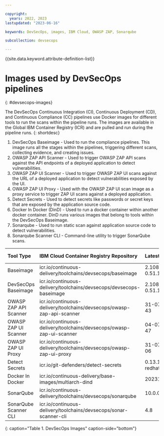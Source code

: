 ```yaml
---

copyright:
  years: 2022, 2023
lastupdated: "2023-06-16"

keywords: DevSecOps, images, IBM Cloud, OWASP ZAP, Sonarqube

subcollection: devsecops

---
```


{{site.data.keyword.attribute-definition-list}}

# Images used by DevSecOps pipelines
{: #devsecops-images}

The DevSecOps Continuous Integration (CI), Continuous Deployment (CD), and Continuous Compliance (CC) pipelines use Docker images for different tools to run the scans within the pipeline runs. The images are available in the Global IBM Container Registry (ICR) and are pulled and run during the pipeline runs.
{: shortdesc}

1. DevSecOps Baseimage - Used to run the compliance pipelines. This image runs all the stages within the pipelines, triggering different scans, collecting evidence, and creating issues.
1. OWASP ZAP API Scanner - Used to trigger OWASP ZAP API scans against the API endpoints of a deployed application to detect vulnerabilities.
1. OWASP ZAP UI Scanner - Used to trigger OWASP ZAP UI scans against the URL of a deployed application to detect vulnerabilities exposed by the UI.
1. OWASP ZAP UI Proxy - Used with the OWASP ZAP UI scan image as a proxy service to trigger ZAP UI scans against a deployed application.
1. Detect Secrets - Used to detect secrets like passwords or secret keys that are exposed by the application source code.
1. Docker In Docker (DinD) - Used to run a docker container within another docker container. DinD runs various images that belong to tools within the DevSecOps Baseimage. 
1. Sonarqube - Used to run static scan against application source code to detect vulnerabilities.
1. Sonarqube Scanner CLI - Command-line utility to trigger SonarQube scans.

|Tool Type | IBM Cloud Container Registry Repository | Latest version	| Vulnerability Status | Vulnerability Description |
|:----------|:----------|:----------|:----------|:----------|
|Baseimage| icr.io/continuous-delivery/toolchains/devsecops/baseimage| 2.108.7_commons-0.51.1 | Vulnerable |  |
|DevSecOps Baseimage| icr.io/continuous-delivery/toolchains/devsecops/devsecops-baseimage | 2.108.7_commons-0.51.1 | Vulnerable | |
|OWASP ZAP API Scanner|icr.io/continuous-delivery/toolchains/devsecops/owasp-zap-api-scanner| 31-07-2023-09-43 | Vulnerable |   |
|OWASP ZAP UI Scanner|icr.io/continuous-delivery/toolchains/devsecops/owasp-zap-ui-scanner| 04-07-2022-06-47 | Vulnerable |  |
|OWASP ZAP UI Proxy|icr.io/continuous-delivery/toolchains/devsecops/owasp-zap-ui-proxy| 31-07-2023-09-06 | Vulnerable |  |
|Detect Secrets|icr.io/git-defenders/detect-secrets| 0.13.1.ibm.61.dss-redhat-ubi| Vulnerable | |
|Docker In Docker|icr.io/continuous-delivery/base-images/multiarch-dind| 20231109-0005  | Vulnerable |  |
|SonarQube|icr.io/continuous-delivery/toolchains/devsecops/sonarqube| 10.0.0-community  | Vulnerable | |
|SonarQube Scanner CLI|icr.io/continuous-delivery/toolchains/devsecops/sonar-scanner-cli | 4.8 | Vulnerable | |
{: caption="Table 1. DevSecOps Images" caption-side="bottom"}
